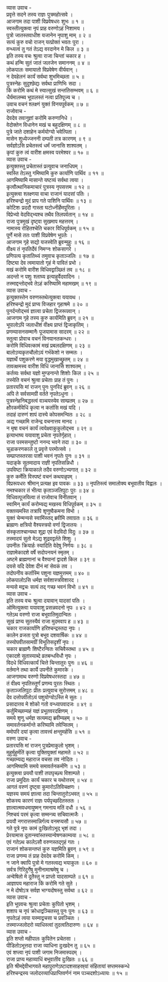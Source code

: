 व्यास उवाच -  
प्रवृत्ते सदने तस्य राज्ञः पुत्रमहोत्सवे ।  
आजगाम तदा पाशी विप्रवेषधरः शुभः ॥ १ ॥  
स्वस्तीत्युक्त्वा नृपं प्राह वरुणोऽहं निशामय ।  
पुत्रो जातस्तवाधीश यजानेन नृपाशु माम् ॥ २ ॥  
सत्यं कुरु वचो राजन् यत्प्रोक्तं भवतः पुरा ।  
वन्ध्यत्वं तु गतं तेऽद्य वरदानेन मे किल ॥ ३ ॥  
इति तस्य वचः श्रुत्वा राजा चिन्तां चकार ह ।  
कथं हन्मि सुतं जातं जलजेन समाननम् ॥ ४ ॥  
लोकपालः समायातो विप्रवेषेण वीर्यवान् ।  
न देवहेलनं कार्यं सर्वथा शुभमिच्छता ॥ ५ ॥  
पुत्रस्नेहः सुदुश्छेद्यः सर्वथा प्राणिभिः सदा ।  
किं करोमि कथं मे स्यात्सुखं सन्ततिसम्भवम् ॥ ६ ॥  
धैर्यमालम्ब्य भूपालस्तं नत्वा प्रतिपूज्य च ।  
उवाच वचनं श्लक्ष्णं युक्तं विनयपूर्वकम् ॥ ७ ॥  
राजोवाच -  
देवदेव तवानुज्ञां करोमि करुणानिधे ।  
वेदोक्तेन विधानेन मखं च बहुदक्षिणम् ॥ ८ ॥  
पुत्रे जाते दशाहेन कर्मयोग्यो भवेत्पिता ।  
मासेन शुध्येज्जननी दम्पती तत्र कारणम् ॥ ९ ॥  
सर्वज्ञोऽसि प्रचेतस्त्वं धर्मं जानासि शाश्वतम् ।  
कृपां कुरु त्वं वारीश क्षमस्व परमेश्वर ॥ १० ॥  
व्यास उवाच -  
इत्युक्तस्तु प्रचेतास्तं प्रत्युवाच जनाधिपम् ।  
स्वस्ति तेऽस्तु गमिष्यामि कुरु कार्याणि पार्थिव ॥ ११ ॥  
आगमिष्यामि मासान्ते यष्टव्यं सर्वथा त्वया ।  
कृत्वौत्थानिकमाचारं पुत्रस्य नृपसत्तम ॥ १२ ॥  
इत्युक्त्वा श्लक्ष्णया वाचा राजानं यादसां पतिः ।  
हरिश्चन्द्रो मुदं प्राप गते पाशिनि पार्थिवः ॥ १३ ॥  
कोटिशः प्रददौ गास्ता घटोध्नीर्हेमपूरिताः ।  
विप्रेभ्यो वेदविद्‌भ्यश्च तथैव तिलपर्वतान् ॥ १४ ॥  
राजा पुत्रमुखं दृष्ट्वा सुखमाप महत्तरम् ।  
नामास्य रोहितश्चेति चकार विधिपूर्वकम् ॥ १५ ॥  
पूर्णे मासे ततः पाशी विप्रवेषेण भूपतेः ।  
आजगाम गृहे सद्यो यजस्वेति ब्रुवन्मुहुः ॥ १६ ॥  
वीक्ष्य तं नृपतिर्देवं निमग्नः शोकसागरे ।  
प्रणिपत्य कृतातिथ्यं तमुवाच कृताञ्जलिः ॥ १७ ॥  
दिष्ट्या देव त्वमायातो गृहं मे पावितं प्रभो ।  
मखं करोमि वारीश विधिवद्वाञ्छितं तव ॥ १८ ॥  
अदन्तो न पशुः श्लाघ्य इत्याहुर्वेदवादिनः ।  
तस्माद्दन्तोद्‌भवे तेऽहं करिष्यामि महामखम् ॥ १९ ॥  
व्यास उवाच -  
इत्युक्तस्तेन वरुणस्तथेत्युक्त्वा ययावथ ।  
हरिश्चन्द्रो मुदं प्राप्य विजहार गृहाश्रमे ॥ २० ॥  
पुनर्दन्तोद्‌भवं ज्ञात्वा प्रचेता द्विजरूपवान् ।  
आजगाम गृहे तस्य कुरु कार्यमिति ब्रुवन् ॥ २१ ॥  
भूपालोऽपि जलाधीशं वीक्ष्य प्राप्तं द्विजाकृतिम् ।  
प्रणम्यासनसम्मानैः पूजयामास सादरम् ॥ २२ ॥  
स्तुत्वा प्रोवाच वचनं विनयानतकन्धरः ।  
करोमि विधिवत्कामं मखं प्रबलदक्षिणम् ॥ २३ ॥  
बालोऽप्यकृतचौलोऽयं गर्भकेशो न सम्मतः ।  
यज्ञार्थे पशुकरणे मया वृद्धमुखाच्छ्रुतम् ॥ २४ ॥  
तावत्क्षमस्व वारीश विधिं जानासि शाश्वतम् ।  
कर्तव्यः सर्वथा यज्ञो मुण्डनान्ते शिशोः किल ॥ २५ ॥  
तस्येति वचनं श्रुत्वा प्रचेताः प्राह तं पुनः ।  
प्रतारयसि मां राजन् पुनः पुनरिदं ब्रुवन् ॥ २६ ॥  
अपि ते सर्वसामग्री वर्तते नृपतेऽधुना ।  
पुत्रस्नेहनिबद्धस्त्वं वञ्चयस्येव साम्प्रतम् ॥ २७ ॥  
क्षौरकर्मविधिं कृत्वा न कर्तासि मखं यदि ।  
तदाहं दारुणं शापं दास्ये कोपसमन्वितः ॥ २८ ॥  
अद्य गच्छामि राजेन्द्र वचनात्तव मानद ।  
न मृषा वचनं कार्यं त्वयेक्ष्वाकुकुलोद्‌भव ॥ २९ ॥  
इत्याभाष्य ययावाशु प्रचेता नृपतेर्गृहात् ।  
राजा परमसन्तुष्टो ननन्द भवने तदा ॥ ३० ॥  
चूडाकरणकाले तु प्रवृत्ते परमोत्सवे ।  
सम्प्राप्तस्तरसा पाशी भवनं नृपतेः पुनः ॥ ३१ ॥  
यदाङ्के सुतमादाय राज्ञी नृपतिसन्निधौ ।  
उपविष्टा क्रियाकाले तदैव वरुणोऽभ्यगात् ॥ ३२ ॥  
कुरु कर्मेति विस्पष्टं वचनं कथयन्नृपम् ।  
विप्ररूपधरः श्रीमान् प्रत्यक्ष इव पावकः ॥ ३३ ॥
नृपतिस्त्वं समालोक्य बभूवातीव विह्वलः ।  
नमश्चकार तं भीत्या कृताञ्जलिपुटः पुरः ॥ ३४ ॥  
विधिवत्पूजयित्वा तं राजोवाच विनीतवान् ।  
स्वामिन् कार्यं करोम्यद्य मखस्य विधिपूर्वकम् ॥ ३५ ॥  
वक्तव्यमस्ति तत्रापि शृणुष्वैकमना विभो ।  
युक्तं चेन्मन्यसे स्वामिंस्तद्‌ ब्रवीमि तवाग्रतः ॥ ३६ ॥  
ब्राह्मणः क्षत्रियो वैश्यस्त्रयो वर्णा द्विजातयः ।  
संस्कृताश्चान्यथा शूद्रा एवं वेदविदो विदुः ॥ ३७ ॥  
तस्मादयं सुतो मेऽद्य शुद्रवद्वर्तते शिशुः ।  
उपनीतः क्रियार्हः स्यादिति वेदेषु निर्णयः ॥ ३८ ॥  
राज्ञामेकादशे वर्षे सदोपनयनं स्मृतम् ।  
अष्टमे ब्राह्मणानां च वैश्यानां द्वादशे किल ॥ ३९ ॥  
दयसे यदि देवेश दीनं मां सेवकं तव ।  
तदोपनीय कर्तास्मि पशुना यज्ञमुत्तमम् ॥ ४० ॥  
लोकपालोऽसि धर्मज्ञ सर्वशास्त्रविशारद ।  
मन्यसे मद्वचः सत्यं तद्‌ गच्छ भवनं विभो ॥ ४१ ॥  
व्यास उवाच -  
इति तस्य वचः श्रुत्वा दयावान् यादसां पतिः ।  
ओमित्युक्त्वा ययावाशु प्रसन्नवदनो नृपः ॥ ४२ ॥  
गतेऽथ वरुणो राजा बभूवातिमुदान्वितः ।  
सुखं प्राप्य सुतस्यैवं राजा मुदमवाप ह ॥ ४३ ॥  
चकार राजकार्याणि हरिश्चन्द्रस्तदा नृपः ।  
कालेन व्रजता पुत्रो बभूव दशवार्षिकः ॥ ४४ ॥  
तस्योपवीतसामग्रीं विभूतिसदृशीं नृपः ।  
चकार ब्राह्मणैः शिष्टैरन्वितः सचिवैस्तथा ॥ ४५ ॥  
एकादशे सुतास्याब्दे व्रतबन्धविधौ नृपः ।  
विदधे विधिवत्कार्यं चित्ते चिन्तातुरः पुनः ॥ ४६ ॥  
वर्तमाने तथा कार्ये उपनीते कुमारके ।  
आजगामाथ वरुणो विप्रवेषधरस्तदा ॥ ४७ ॥  
तं वीक्ष्य नृपतिस्तूर्णं प्रणम्य पुरतः स्थितः ।  
कृताञ्जलिपुटः प्रीतः प्रत्युवाच सुरोत्तमम् ॥ ४८ ॥  
देव दत्तोपवीतोऽयं पशुयोग्योऽस्ति मे सुतः ।  
प्रसादात्तव मे शोको गतो वन्ध्यापवादजः ॥ ४९ ॥  
कर्तुमिच्छाम्यहं यज्ञं प्रभूतवरदक्षिणम् ।  
समये शृणु धर्मज्ञ सत्यमद्य ब्रवीम्यहम् ॥ ५० ॥  
समावर्तनकर्मान्ते करिष्यामि तवेप्सितम् ।  
ममोपरि दयां कृत्वा तावत्त्वं क्षन्तुमर्हसि ॥ ५१ ॥  
वरुण उवाच -  
प्रतारयसि मां राजन् पुत्रप्रेमाकुलो भृशम् ।  
मुहुर्मुहुर्मतिं कृत्वा युक्तियुक्तां महामते ॥ ५२ ॥  
गच्छाम्यद्य महाराज वचसा तव नोदितः ।  
आगमिष्यामि समये समावर्तनकर्मणि ॥ ५३ ॥  
इत्युक्त्वा प्रययौ पाशी तपापृच्छ्य विशाम्पते ।  
राजा प्रमुदितः कार्यं चकार च यथोत्तरम् ॥ ५४ ॥  
आगतं वरुणं दृष्ट्वा कुमारोऽतिविचक्षणः ।  
यज्ञस्य समयं ज्ञात्वा तदा चिन्तातुरोऽभवत् ॥ ५५ ॥  
शोकस्य कारणं राज्ञः पर्यपृच्छदितस्ततः ।  
ज्ञात्वात्मवधमायुष्मन् गमनाय मतिं दधौ ॥ ५६ ॥  
निश्चयं परमं कृत्वा सम्मन्त्र्य सचिवात्मजैः ।  
प्रययौ नगरात्तस्मान्निर्गत्य वनमप्यसौ ॥ ५७ ॥  
गते पुत्रे नृपः कामं दुःखितोऽभूद्‌ भृशं तदा ।  
प्रेरयामास दूतान्स्वांस्तस्यान्वेषणकाम्यया ॥ ५८ ॥  
एवं गतेऽथ कालेऽसौ वरुणस्तद्‌गृहं गतः ।  
राजानं शोकसन्तप्तं कुरु यज्ञमिति ब्रुवन् ॥ ५९ ॥  
राजा प्रणम्य तं प्राह देवदेव करोमि किम् ।  
न जाने क्वापि पुत्रो मे गतस्त्वद्य भयाकुलः ॥ ६० ॥  
सर्वत्र गिरिदुर्गेषु मुनीनामाश्रमेषु च ।  
अन्वेषितो मे दूतैस्तु न प्राप्तो यादसाम्पते ॥ ६१ ॥  
आज्ञापय महाराज किं करोमि गते सुते ।  
न मे दोषोऽत्र सर्वज्ञ भाग्यदोषस्तु सर्वथा ॥ ६२ ॥  
व्यास उवाच -  
इति भूपवचः श्रुत्वा प्रचेताः कुपितो भृशम् ।  
शशाप च नृपं क्रोधाद्वञ्चितस्तु पुनः पुनः ॥ ६३ ॥  
नृपतेऽहं त्वया यस्माद्वचसा च प्रवञ्चितः ।  
तस्माज्जलोदरो व्याधिस्त्वां तुदत्वतिदारुणः ॥ ६४ ॥  
व्यास उवाच -  
इति शप्तो महीपालः कुपितेन प्रचेतसा ।  
पीडितोऽभूत्तदा राजा व्याधिना दुःखदेन तु ॥ ६५ ॥  
एवं शप्त्वा नृपं पाशी जगाम निजमास्पदम् ।  
राजा प्राप्य महाव्याधिं बभूवातीव दुःखितः ॥ ६६ ॥  
इति श्रीमद्देवीभागवते महापुराणेऽष्टादशसाहस्र्यां संहितायां सप्तमस्कन्धे  
हरिश्चन्द्रस्य जलोदरव्याधिप्राप्तिवर्णनं नाम पञ्चदशोऽध्यायः ॥ १५ ॥
